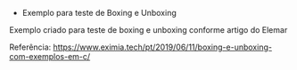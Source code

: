 * Exemplo para teste de Boxing e Unboxing

Exemplo criado para teste de boxing e unboxing conforme artigo do Elemar

Referência: https://www.eximia.tech/pt/2019/06/11/boxing-e-unboxing-com-exemplos-em-c/